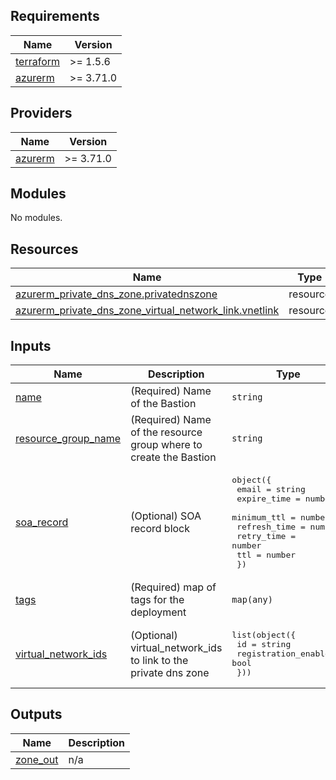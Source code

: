 ## Requirements

| Name | Version |
|------|---------|
| <a name="requirement_terraform"></a> [terraform](#requirement\_terraform) | >= 1.5.6 |
| <a name="requirement_azurerm"></a> [azurerm](#requirement\_azurerm) | >= 3.71.0 |

## Providers

| Name | Version |
|------|---------|
| <a name="provider_azurerm"></a> [azurerm](#provider\_azurerm) | >= 3.71.0 |

## Modules

No modules.

## Resources

| Name | Type |
|------|------|
| [azurerm_private_dns_zone.privatednszone](https://registry.terraform.io/providers/hashicorp/azurerm/latest/docs/resources/private_dns_zone) | resource |
| [azurerm_private_dns_zone_virtual_network_link.vnetlink](https://registry.terraform.io/providers/hashicorp/azurerm/latest/docs/resources/private_dns_zone_virtual_network_link) | resource |

## Inputs

| Name | Description | Type | Default | Required |
|------|-------------|------|---------|:--------:|
| <a name="input_name"></a> [name](#input\_name) | (Required) Name of the Bastion | `string` | n/a | yes |
| <a name="input_resource_group_name"></a> [resource\_group\_name](#input\_resource\_group\_name) | (Required) Name of the resource group where to create the Bastion | `string` | n/a | yes |
| <a name="input_soa_record"></a> [soa\_record](#input\_soa\_record) | (Optional) SOA record block | <pre>object({<br>    email        = string<br>    expire_time  = number<br>    minimum_ttl  = number<br>    refresh_time = number<br>    retry_time   = number<br>    ttl          = number<br>  })</pre> | `null` | no |
| <a name="input_tags"></a> [tags](#input\_tags) | (Required) map of tags for the deployment | `map(any)` | n/a | yes |
| <a name="input_virtual_network_ids"></a> [virtual\_network\_ids](#input\_virtual\_network\_ids) | (Optional) virtual\_network\_ids to link to the private dns zone | <pre>list(object({<br>    id                   = string<br>    registration_enabled = bool<br>  }))</pre> | `null` | no |

## Outputs

| Name | Description |
|------|-------------|
| <a name="output_zone_out"></a> [zone\_out](#output\_zone\_out) | n/a |
